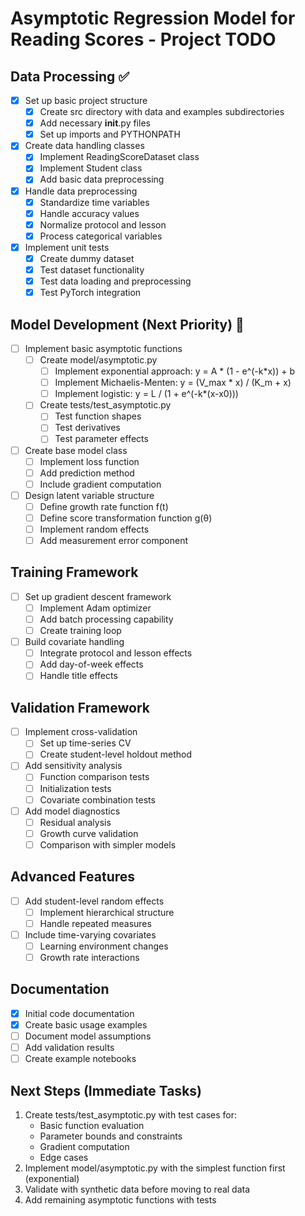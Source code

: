 # Asymptotic Regression Model for Reading Scores - Project TODO

## Data Processing ✅
- [x] Set up basic project structure
  - [x] Create src directory with data and examples subdirectories
  - [x] Add necessary __init__.py files
  - [x] Set up imports and PYTHONPATH
- [x] Create data handling classes
  - [x] Implement ReadingScoreDataset class
  - [x] Implement Student class
  - [x] Add basic data preprocessing
- [x] Handle data preprocessing
  - [x] Standardize time variables
  - [x] Handle accuracy values
  - [x] Normalize protocol and lesson
  - [x] Process categorical variables
- [x] Implement unit tests
  - [x] Create dummy dataset
  - [x] Test dataset functionality
  - [x] Test data loading and preprocessing
  - [x] Test PyTorch integration

## Model Development (Next Priority) 🚀
- [ ] Implement basic asymptotic functions
  - [ ] Create model/asymptotic.py
    - [ ] Implement exponential approach: y = A * (1 - e^(-k*x)) + b
    - [ ] Implement Michaelis-Menten: y = (V_max * x) / (K_m + x)
    - [ ] Implement logistic: y = L / (1 + e^(-k*(x-x0)))
  - [ ] Create tests/test_asymptotic.py
    - [ ] Test function shapes
    - [ ] Test derivatives
    - [ ] Test parameter effects
- [ ] Create base model class
  - [ ] Implement loss function
  - [ ] Add prediction method
  - [ ] Include gradient computation
- [ ] Design latent variable structure
  - [ ] Define growth rate function f(t)
  - [ ] Define score transformation function g(θ)
  - [ ] Implement random effects
  - [ ] Add measurement error component

## Training Framework
- [ ] Set up gradient descent framework
  - [ ] Implement Adam optimizer
  - [ ] Add batch processing capability
  - [ ] Create training loop
- [ ] Build covariate handling
  - [ ] Integrate protocol and lesson effects
  - [ ] Add day-of-week effects
  - [ ] Handle title effects

## Validation Framework
- [ ] Implement cross-validation
  - [ ] Set up time-series CV
  - [ ] Create student-level holdout method
- [ ] Add sensitivity analysis
  - [ ] Function comparison tests
  - [ ] Initialization tests
  - [ ] Covariate combination tests
- [ ] Add model diagnostics
  - [ ] Residual analysis
  - [ ] Growth curve validation
  - [ ] Comparison with simpler models

## Advanced Features
- [ ] Add student-level random effects
  - [ ] Implement hierarchical structure
  - [ ] Handle repeated measures
- [ ] Include time-varying covariates
  - [ ] Learning environment changes
  - [ ] Growth rate interactions

## Documentation
- [x] Initial code documentation
- [x] Create basic usage examples
- [ ] Document model assumptions
- [ ] Add validation results
- [ ] Create example notebooks

## Next Steps (Immediate Tasks)
1. Create tests/test_asymptotic.py with test cases for:
   - Basic function evaluation
   - Parameter bounds and constraints
   - Gradient computation
   - Edge cases
2. Implement model/asymptotic.py with the simplest function first (exponential)
3. Validate with synthetic data before moving to real data
4. Add remaining asymptotic functions with tests